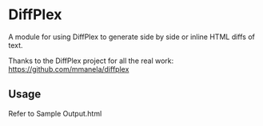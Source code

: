 # DiffPlex

A module for using DiffPlex to generate side by side or inline HTML diffs of text.

Thanks to the DiffPlex project for all the real work:
https://github.com/mmanela/diffplex

## Usage
Refer to Sample Output.html
